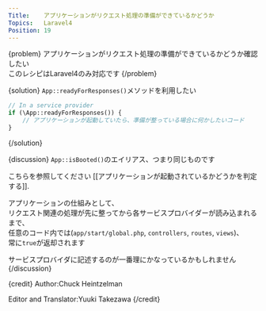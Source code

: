 ```yaml
---
Title:    アプリケーションがリクエスト処理の準備ができているかどうか
Topics:   Laravel4
Position: 19
---
```


{problem}
アプリケーションがリクエスト処理の準備ができているかどうか確認したい  
このレシピはLaravel4のみ対応です
{/problem}

{solution}
`App::readyForResponses()`メソッドを利用したい

```php
// In a service provider
if (\App::readyForResponses()) {
    // アプリケーションが起動していたら、準備が整っている場合に何かしたいコード
}
```
{/solution}

{discussion}
`App::isBooted()`のエイリアス、つまり同じものです

こちらを参照してください [[アプリケーションが起動されているかどうかを判定する]].

アプリケーションの仕組みとして、  
リクエスト関連の処理が先に整ってから各サービスプロバイダーが読み込まれるまで、  
任意のコード内では(`app/start/global.php`, `controllers`, `routes`, `views`)、  
常に`true`が返却されます

サービスプロバイダに記述するのが一番理にかなっているかもしれません
{/discussion}

{credit}
Author:Chuck Heintzelman

Editor and Translator:Yuuki Takezawa
{/credit}
